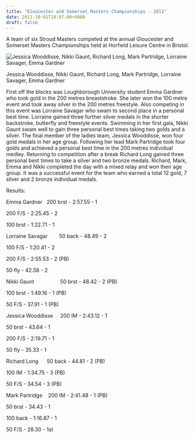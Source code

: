 ```yaml
---
title: "Gloucester and Somerset Masters Championships - 2011"
date: 2011-10-01T18:07:00+0000
draft: false
---
```

A team of six Stroud Masters competed at the annual Gloucester and Somerset Masters Championships held at Horfield Leisure Centre in Bristol.



![Jessica Wooddisse, Nikki Gaunt, Richard Long, Mark Partridge, Lorraine Savager, Emma Gardner](/images/2015/01/image0012.jpg)

 Jessica Wooddisse, Nikki Gaunt, Richard Long, Mark Partridge, Lorraine Savager, Emma Gardner

First off the blocks was Loughborough University student Emma Gardner who took gold in the 200 metres breaststroke. She later won the 100 metre event and took away silver in the 200 metres freestyle. Also competing in this event was Lorraine Savagar who swam to second place in a personal best time. Lorraine gained three further silver medals in the shorter backstroke, butterfly and freestyle events. Swimming in her first gala, Nikki Gaunt swam well to gain three personal best times taking two golds and a silver. The final member of the ladies team, Jessica Wooddisse, won four gold medals in her age group. Following her lead Mark Partridge took four golds and achieved a personal best time in the 200 metres individual medley. Returning to competition after a break Richard Long gained three personal best times to take a silver and two bronze medals. Richard, Mark, Emma and Nikki completed the day with a mixed relay and won their age group. It was a successful event for the team who earned a total 12 gold, 7 silver and 2 bronze individual medals.

Results:

Emma Gardner   200 brst - 2:57.55 - 1

200 F/S - 2:25.45 - 2

100 brst - 1:22.71 - 1

Lorraine Savagar        50 back - 48.49 - 2

100 F/S - 1:20.41 - 2

200 F/S - 2:55.53 - 2 (PB)

50 fly - 42.58 - 2

Nikki Gaunt                  50 brst - 48.42 - 2 (PB)

100 brst - 1:49.16 - 1 (PB)

50 F/S - 37.91 - 1 (PB)

Jessica Wooddisse     200 IM - 2:43.12 - 1

50 brst - 43.64 - 1

200 F/S - 2:19.71 - 1

50 fly - 35.33 - 1

Richard Long      50 back - 44.81 - 2 (PB)

100 IM - 1:34.75 - 3 (PB)

50 F/S - 34.54 - 3 (PB)

Mark Partridge    200 IM - 2:41.48 - 1 (PB)

50 brst - 34.43 - 1

100 back - 1:16.87 - 1

50 F/S - 28.30 - 1st

